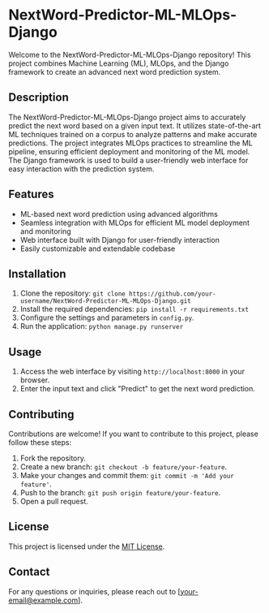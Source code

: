 # NextWord-Predictor-ML-MLOps-Django

Welcome to the NextWord-Predictor-ML-MLOps-Django repository! This project combines Machine Learning (ML), MLOps, and the Django framework to create an advanced next word prediction system.

## Description

The NextWord-Predictor-ML-MLOps-Django project aims to accurately predict the next word based on a given input text. It utilizes state-of-the-art ML techniques trained on a corpus to analyze patterns and make accurate predictions. The project integrates MLOps practices to streamline the ML pipeline, ensuring efficient deployment and monitoring of the ML model. The Django framework is used to build a user-friendly web interface for easy interaction with the prediction system.

## Features

- ML-based next word prediction using advanced algorithms
- Seamless integration with MLOps for efficient ML model deployment and monitoring
- Web interface built with Django for user-friendly interaction
- Easily customizable and extendable codebase

## Installation

1. Clone the repository: `git clone https://github.com/your-username/NextWord-Predictor-ML-MLOps-Django.git`
2. Install the required dependencies: `pip install -r requirements.txt`
3. Configure the settings and parameters in `config.py`.
4. Run the application: `python manage.py runserver`

## Usage

1. Access the web interface by visiting `http://localhost:8000` in your browser.
2. Enter the input text and click "Predict" to get the next word prediction.

## Contributing

Contributions are welcome! If you want to contribute to this project, please follow these steps:
1. Fork the repository.
2. Create a new branch: `git checkout -b feature/your-feature`.
3. Make your changes and commit them: `git commit -m 'Add your feature'`.
4. Push to the branch: `git push origin feature/your-feature`.
5. Open a pull request.

## License

This project is licensed under the [MIT License](LICENSE).

## Contact

For any questions or inquiries, please reach out to [your-email@example.com].

